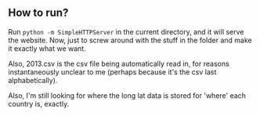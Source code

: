## How to run?

Run `python -m SimpleHTTPServer` in the current directory, and it will serve
the website. Now, just to screw around with the stuff in the folder and make
it exactly what we want.

Also, 2013.csv is the csv file being automatically read in, for reasons instantaneously unclear
to me (perhaps because it's the csv last alphabetically).

Also, I'm still looking for where the long lat data is stored for 'where' each country is, exactly.	
